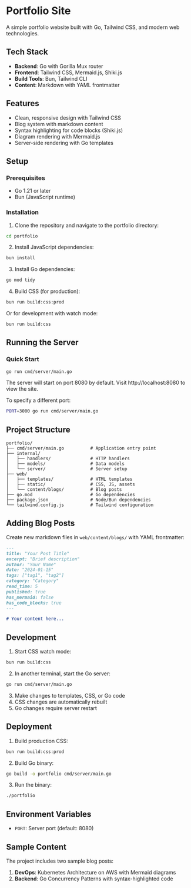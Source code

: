 # Portfolio Site

A simple portfolio website built with Go, Tailwind CSS, and modern web technologies.

## Tech Stack

- **Backend**: Go with Gorilla Mux router
- **Frontend**: Tailwind CSS, Mermaid.js, Shiki.js
- **Build Tools**: Bun, Tailwind CLI
- **Content**: Markdown with YAML frontmatter

## Features

- Clean, responsive design with Tailwind CSS
- Blog system with markdown content
- Syntax highlighting for code blocks (Shiki.js)
- Diagram rendering with Mermaid.js
- Server-side rendering with Go templates

## Setup

### Prerequisites

- Go 1.21 or later
- Bun (JavaScript runtime)

### Installation

1. Clone the repository and navigate to the portfolio directory:

```bash
cd portfolio
```

2. Install JavaScript dependencies:

```bash
bun install
```

3. Install Go dependencies:

```bash
go mod tidy
```

4. Build CSS (for production):

```bash
bun run build:css:prod
```

Or for development with watch mode:

```bash
bun run build:css
```

## Running the Server

### Quick Start

```bash
go run cmd/server/main.go
```

The server will start on port 8080 by default. Visit http://localhost:8080 to view the site.

To specify a different port:

```bash
PORT=3000 go run cmd/server/main.go
```

## Project Structure

```
portfolio/
├── cmd/server/main.go          # Application entry point
├── internal/
│   ├── handlers/               # HTTP handlers
│   ├── models/                 # Data models
│   └── server/                 # Server setup
├── web/
│   ├── templates/              # HTML templates
│   ├── static/                 # CSS, JS, assets
│   └── content/blogs/          # Blog posts
├── go.mod                      # Go dependencies
├── package.json                # Node/Bun dependencies
└── tailwind.config.js          # Tailwind configuration
```

## Adding Blog Posts

Create new markdown files in `web/content/blogs/` with YAML frontmatter:

```markdown
---
title: "Your Post Title"
excerpt: "Brief description"
author: "Your Name"
date: "2024-01-15"
tags: ["tag1", "tag2"]
category: "Category"
read_time: 5
published: true
has_mermaid: false
has_code_blocks: true
---

# Your content here...
```

## Development

1. Start CSS watch mode:

```bash
bun run build:css
```

2. In another terminal, start the Go server:

```bash
go run cmd/server/main.go
```

3. Make changes to templates, CSS, or Go code
4. CSS changes are automatically rebuilt
5. Go changes require server restart

## Deployment

1. Build production CSS:

```bash
bun run build:css:prod
```

2. Build Go binary:

```bash
go build -o portfolio cmd/server/main.go
```

3. Run the binary:

```bash
./portfolio
```

## Environment Variables

- `PORT`: Server port (default: 8080)

## Sample Content

The project includes two sample blog posts:

1. **DevOps**: Kubernetes Architecture on AWS with Mermaid diagrams
2. **Backend**: Go Concurrency Patterns with syntax-highlighted code
